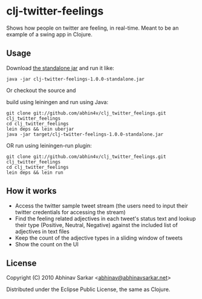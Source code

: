 # clj-twitter-feelings

Shows how people on twitter are feeling, in real-time.
Meant to be an example of a swing app in Clojure.

## Usage

Download [the standalone jar][1] and run it like:

    java -jar clj-twitter-feelings-1.0.0-standalone.jar

Or checkout the source and

build using leiningen and run using Java:

    git clone git://github.com/abhin4v/clj_twitter_feelings.git clj_twitter_feelings
    cd clj_twitter_feelings
    lein deps && lein uberjar
    java -jar target/clj-twitter-feelings-1.0.0-standalone.jar

OR run using leiningen-run plugin:

    git clone git://github.com/abhin4v/clj_twitter_feelings.git clj_twitter_feelings
    cd clj_twitter_feelings
    lein deps && lein run

## How it works

* Access the twitter sample tweet stream (the users need to input their twitter 
credentials for accessing the stream)
* Find the feeling related adjectives in each tweet's status text and lookup 
their type (Positive, Neutral, Negative) against the included list of adjectives 
in text files
* Keep the count of the adjective types in a sliding window of tweets
* Show the count on the UI

## License

Copyright (C) 2010 Abhinav Sarkar &lt;abhinav@abhinavsarkar.net&gt;

Distributed under the Eclipse Public License, the same as Clojure.

[1]: http://github.com/downloads/abhin4v/clj_twitter_feelings/clj-twitter-feelings-1.0.0-standalone.jar
